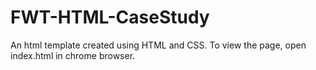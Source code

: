 # FWT-HTML-CaseStudy 
An html template created using HTML and CSS.
To view the page, open index.html in chrome browser.
